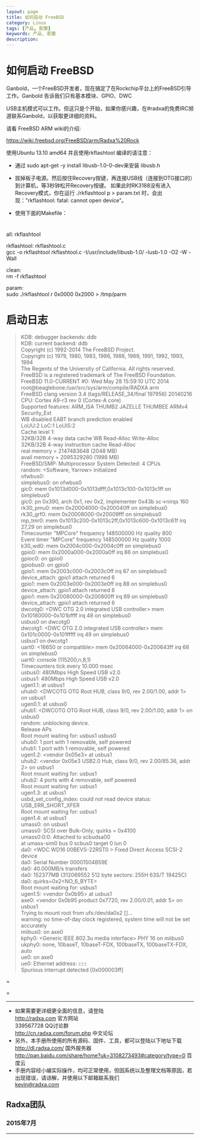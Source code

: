 ```yaml
---
layout: page
title: 如何启动 FreeBSD
category: Linux
tags: [产品, 配置]
keywords: 产品, 配置
description:
---
```

# 如何启动 FreeBSD  

Ganbold，一个FreeBSD开发者，现在搞定了在Rockchip平台上的FreeBSD引导工作。Ganbold 告诉我们只有基本模块、GPIO、DWC   

USB主机模式可以工作。但这只是个开始，如果你感兴趣，在#radxa的免费IRC频道联系Ganbold，以获取更详细的资料。  

请看 FreeBSD ARM wiki的介绍:  

https://wiki.freebsd.org/FreeBSD/arm/Radxa%20Rock  

使用Ubuntu 13.10 amd64 并且使用rkflashtool 编译的请注意：  

* 通过 sudo apt-get -y install libusb-1.0-0-dev来安装 libusb.h   

* 拔掉板子电源。然后按住Recovery按键，再连接USB线（连接到OTG接口的）到计算机，等3秒钟松开Recovery按键。 如果此时RK3188没有进入Recovery模式，你在运行 ./rkflashtool p > param.txt 时，会出现："rkflashtool: fatal: cannot open device"。  

* 使用下面的Makefile：  

> #  
 all: rkflashtool  
 
 rkflashtool: rkflashtool.c  
 	gcc -o rkflashtool rkflashtool.c -I/usr/include/libusb-1.0/ -lusb-1.0 -O2 -W -Wall  
   
 clean:  
 	rm -f rkflashtool  
 
 param:  
 	sudo ./rkflashtool r 0x0000 0x2000 > /tmp/parm  
   
 #  


# 启动日志  

 >  KDB: debugger backends: ddb    
	KDB: current backend: ddb  
	Copyright (c) 1992-2014 The FreeBSD Project.  
	Copyright (c) 1979, 1980, 1983, 1986, 1988, 1989, 1991, 1992, 1993, 1994  
		The Regents of the University of California. All rights reserved.  
	FreeBSD is a registered trademark of The FreeBSD Foundation.  
	FreeBSD 11.0-CURRENT #0: Wed May 28 15:59:10 UTC 2014  
	  root@beaglebone:/usr/src/sys/arm/compile/RADXA arm  
	FreeBSD clang version 3.4 (tags/RELEASE_34/final 197956) 20140216  
	CPU: Cortex A9-r3 rev 0 (Cortex-A core)  
	Supported features: ARM_ISA THUMB2 JAZELLE THUMBEE ARMv4 Security_Ext  
	WB disabled EABT branch prediction enabled  
	LoUU:2 LoC:1 LoUIS:2   
	Cache level 1:   
	32KB/32B 4-way data cache WB Read-Alloc Write-Alloc  
	32KB/32B 4-way instruction cache Read-Alloc  
	real memory  = 2147483648 (2048 MB)  
	avail memory = 2095329280 (1998 MB)  
	FreeBSD/SMP: Multiprocessor System Detected: 4 CPUs  
	random: <Software, Yarrow> initialized  
	ofwbus0: <Open Firmware Device Tree>  
	simplebus0: <Flattened device tree simple bus> on ofwbus0  
	gic0: <ARM Generic Interrupt Controller> mem 0x1013d000-0x1013dfff,0x1013c100-0x1013c1ff on simplebus0  
	gic0: pn 0x390, arch 0x1, rev 0x2, implementer 0x43b sc->nirqs 160  
	rk30_pmu0: <RK30XX PMU> mem 0x20004000-0x200040ff on simplebus0  
	rk30_grf0: <RK30XX General Register File> mem 0x20008000-0x20009fff on simplebus0  
	mp_tmr0: <ARM MPCore Timers> mem 0x1013c200-0x1013c2ff,0x1013c600-0x1013c61f irq 27,29 on simplebus0  
	Timecounter "MPCore" frequency 148500000 Hz quality 800  
	Event timer "MPCore" frequency 148500000 Hz quality 1000  
	k30_wd0: <Rockchip RK30XX Watchdog> mem 0x2004c000-0x2004c0ff on simplebus0  
	gpio0: <Rockchip RK30XX GPIO controller> mem 0x2000a000-0x2000a0ff irq 86 on simplebus0  
	gpioc0: <GPIO controller> on gpio0  
	gpiobus0: <GPIO bus> on gpio0  
	gpio1: <Rockchip RK30XX GPIO controller> mem 0x2003c000-0x2003c0ff irq 87 on simplebus0  
	device_attach: gpio1 attach returned 6  
	gpio1: <Rockchip RK30XX GPIO controller> mem 0x2003e000-0x2003e0ff irq 88 on simplebus0  
	device_attach: gpio1 attach returned 6  
	gpio1: <Rockchip RK30XX GPIO controller> mem 0x20080000-0x200800ff irq 89 on simplebus0  
	device_attach: gpio1 attach returned 6  
	dwcotg0: <DWC OTG 2.0 integrated USB controller> mem 0x10180000-0x101bffff irq 48 on simplebus0  
	usbus0 on dwcotg0  
	dwcotg1: <DWC OTG 2.0 integrated USB controller> mem 0x101c0000-0x101fffff irq 49 on simplebus0  
	usbus1 on dwcotg1  
	uart0: <16650 or compatible> mem 0x20064000-0x200643ff irq 68 on simplebus0  
	uart0: console (115200,n,8,1)  
	Timecounters tick every 10.000 msec  
	usbus0: 480Mbps High Speed USB v2.0  
	usbus1: 480Mbps High Speed USB v2.0  
	ugen1.1: <DWCOTG> at usbus1  
	uhub0: <DWCOTG OTG Root HUB, class 9/0, rev 2.00/1.00, addr 1> on usbus1  
	ugen0.1: <DWCOTG> at usbus0  
	uhub1: <DWCOTG OTG Root HUB, class 9/0, rev 2.00/1.00, addr 1> on usbus0  
	random: unblocking device.  
	Release APs  
	Root mount waiting for: usbus1 usbus0  
	uhub0: 1 port with 1 removable, self powered  
	uhub1: 1 port with 1 removable, self powered  
	ugen1.2: <vendor 0x05e3> at usbus1  
	uhub2: <vendor 0x05e3 USB2.0 Hub, class 9/0, rev 2.00/85.36, addr 2> on usbus1  
	Root mount waiting for: usbus1  
	uhub2: 4 ports with 4 removable, self powered  
	Root mount waiting for: usbus1  
	ugen1.3: <Realtek> at usbus1  
	usbd_set_config_index: could not read device status: USB_ERR_SHORT_XFER  
	Root mount waiting for: usbus1  
	ugen1.4: <BUFFALO> at usbus1  
	umass0: <MSC Bulk-Only Transfer> on usbus1  
	umass0:  SCSI over Bulk-Only; quirks = 0x4100  
	umass0:0:0: Attached to scbudsa00  
	at umass-sim0 bus 0 scbus0 target 0 lun 0  
	da0: <WDC WD16 00BEVS-22RST0 > Fixed Direct Access SCSI-2 device   
	da0: Serial Number 00001504B59E  
	da0: 40.000MB/s transfers  
	da0: 152377MB (312069552 512 byte sectors: 255H 63S/T 19425C)  
	da0: quirks=0x2<NO_6_BYTE>  
	Root mount waiting for: usbus1  
	ugen1.5: <vendor 0x0b95> at usbus1  
	axe0: <vendor 0x0b95 product 0x7720, rev 2.00/0.01, addr 5> on usbus1  
	Trying to mount root from ufs:/dev/da0s2 []...  
	warning: no time-of-day clock registered, system time will not be set accurately  
	miibus0: <MII bus> on axe0  
	kphy0: <Generic IEEE 802.3u media interface> PHY 16 on miibus0  
	ukphy0:  none, 10baseT, 10baseT-FDX, 100baseTX, 100baseTX-FDX, auto  
	ue0: <USB Ethernet> on axe0  
	ue0: Ethernet address: **:**:**:**:**:**  
	Spurious interrupt detected [0x000003ff]  
  

=

=

--------------------------------------------------------------------
* 如果需要更详细更全面的信息，请登陆  
	http://radxa.com  						官方网站  
	339567728         						QQ讨论群  
	http://cn.radxa.com/forum.php					中文论坛  
* 另外，本手册所使用的所有源码、固件、工具，都可以登陆以下地址下载  
	http://dl.radxa.com/                             	      国外服务器  
	http://pan.baidu.com/share/home?uk=3108273493#category/type=0	 百度云  
* 手册内容经小编实际操作，均可正常使用，但因系统以及整理文档等原因，若出现错误，请谅解，并使用以下邮箱联系我们  
	kevin@radxa.com  

## Radxa团队  

### 2015年7月  
--------------------------------------------------------------------


